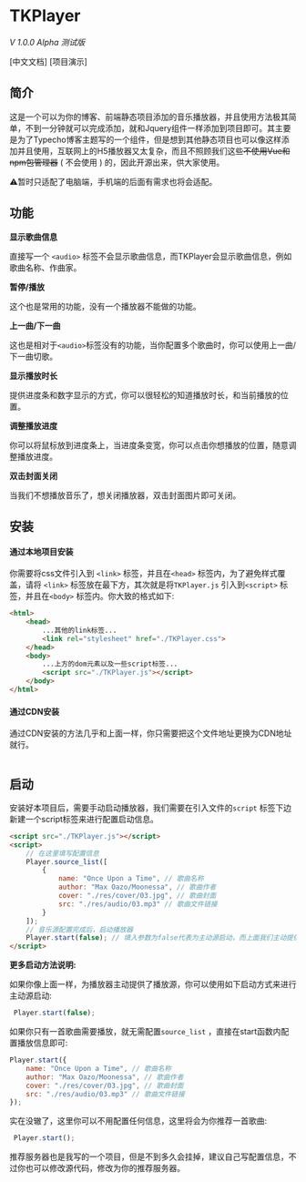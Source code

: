 # TKPlayer

*V 1.0.0 Alpha 测试版*

[中文文档]   [项目演示]

## 简介

这是一个可以为你的博客、前端静态项目添加的音乐播放器，并且使用方法极其简单，不到一分钟就可以完成添加，就和Jquery组件一样添加到项目即可。其主要是为了Typecho博客主题写的一个组件，但是想到其他静态项目也可以像这样添加并且使用，互联网上的H5播放器又太复杂，而且不照顾我们这些~~不使用Vue和npm包管理器~~ ( 不会使用 ) 的，因此开源出来，供大家使用。

⚠️暂时只适配了电脑端，手机端的后面有需求也将会适配。



## 功能

**显示歌曲信息**

直接写一个 `<audio>` 标签不会显示歌曲信息，而TKPlayer会显示歌曲信息，例如歌曲名称、作曲家。

**暂停/播放**

这个也是常用的功能，没有一个播放器不能做的功能。

**上一曲/下一曲**

这也是相对于`<audio>`标签没有的功能，当你配置多个歌曲时，你可以使用上一曲/下一曲切歌。

**显示播放时长**

提供进度条和数字显示的方式，你可以很轻松的知道播放时长，和当前播放的位置。

**调整播放进度**

你可以将鼠标放到进度条上，当进度条变宽，你可以点击你想播放的位置，随意调整播放进度。

**双击封面关闭**

当我们不想播放音乐了，想关闭播放器，双击封面图片即可关闭。



## 安装

#### 通过本地项目安装

你需要将css文件引入到 `<link>` 标签，并且在`<head>` 标签内，为了避免样式覆盖，请将 `<link>` 标签放在最下方，其次就是将`TKPlayer.js` 引入到`<script>` 标签，并且在`<body>` 标签内。你大致的格式如下: 

```HTML
<html>
	<head>
    	...其他的link标签...
        <link rel="stylesheet" href="./TKPlayer.css">
	</head>
    <body>
        ...上方的dom元素以及一些script标签...
        <script src="./TKPlayer.js"></script>
    </body>
</html>
```



#### 通过CDN安装

通过CDN安装的方法几乎和上面一样，你只需要把这个文件地址更换为CDN地址就行。

```HTML

```



## 启动

安装好本项目后，需要手动启动播放器，我们需要在引入文件的`script` 标签下边新建一个script标签来进行配置启动信息。

```html
<script src="./TKPlayer.js"></script>
<script>
    // 在这里填写配置信息
    Player.source_list([
        {
            name: "Once Upon a Time", // 歌曲名称
            author: "Max Oazo/Moonessa", // 歌曲作者
            cover: "./res/cover/03.jpg", // 歌曲封面
            src: "./res/audio/03.mp3" // 歌曲文件链接
        }
    ]);
    // 音乐源配置完成后，启动播放器
    Player.start(false); // 填入参数为false代表为主动源启动，而上面我们主动提供了
</script>
```

**更多启动方法说明:**

如果你像上面一样，为播放器主动提供了播放源，你可以使用如下启动方式来进行主动源启动: 

```js
 Player.start(false);
```

如果你只有一首歌曲需要播放，就无需配置`source_list` ，直接在start函数内配置播放信息即可:

```js
Player.start({
    name: "Once Upon a Time", // 歌曲名称
    author: "Max Oazo/Moonessa", // 歌曲作者
    cover: "./res/cover/03.jpg", // 歌曲封面
    src: "./res/audio/03.mp3" // 歌曲文件链接
});
```

实在没辙了，这里你可以不用配置任何信息，这里将会为你推荐一首歌曲:

```js
 Player.start();
```

推荐服务器也是我写的一个项目，但是不到多久会挂掉，建议自己写配置信息，不过你也可以修改源代码，修改为你的推荐服务器。
